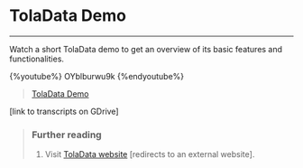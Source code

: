 # TolaData Demo

---

Watch a short TolaData demo to get an overview of its basic features and functionalities.

{%youtube%} OYblburwu9k {%endyoutube%}  
> [TolaData Demo](https://www.youtube.com/embed/OYblburwu9k?rel=0)

\[link to transcripts on GDrive\]

> ### Further reading
>
> 1. Visit [TolaData website](https://www.toladata.com/) [redirects to an external website].



